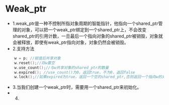 # Weak_ptr
- 1.weak_ptr是一种不控制所指对象周期的智能指针，他指向一个shared_ptr管理的对象，可以把一个weak_ptr绑定到一个shared_ptr上，不会改变shared_ptr的引用计数，一旦最后一个指向对象的shared_ptr被销毁，对象就会被释放，即使有weak_ptr指向对象，对象仍然会被销毁。
- 2.支持方法
```c++
	w = p; //赋值后共享对象
	w.reset();//将w置空
	w.use_count();//与w共享对象的shared_ptr的数量
	w.expired(); //use_count()为0，返回true，不为0，返回false
	w.lock();//如果expired为true，返回一个空的shared_ptr,否则返回一个指向w的对象shared_ptr
```
- 3.当我们创建一个weak_ptr时，需要用一个shared_ptr来初始化。
- 4.